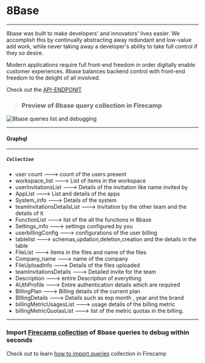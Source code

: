 # **8Base** 
---
8base was built to make developers' and innovators' lives easier. We accomplish this by continually abstracting away redundant and low-value add work, while never taking away a developer's ability to take full control if they so desire.

Modern applications require full front-end freedom in order digitally enable customer experiences. 8base balances backend control with front-end freedom to the delight of all involved.

Check out the [API-ENDPONIT](https://api.8base.com/ck9igabt7000507la4ihgc71x)

>### **Preview of 8base query collection in Firecamp**

![8base queries list and debugging](https://raw.githubusercontent.com/shrey1608/firecamp-public-apis-directory/master/directory/8base/8base%20query%20collection%20Firecamp.gif)

------------------

#### **Graphql**

------------------
##### `Collection` 
- user count ---> count of the users present 
- workspace_list ---> List of items in the workspace 
- userInvitationsList ---> Details of the invitation like name invited by 
- AppList ---> List and details of the apps 
-  System_info ---> Details of the system
- teamInvitationsDetailsList --->   Invitation by the other team and the details of it
 - FunctionList ---> list of the all the functions in 8base
 - Settings_info ---> settings configured by you 
 - userbillingConfig ---> configurations of the user billing
 - tablelist ---> schemas,updation,deletion,creation and the details in the table
 - FileList ---> Items in the files and name of the files
 - Company_name ---> name of the company
 - FileUploadInfo ---> Details of the files uploaded 
 - teamInvitationsDetails --->  Detailed invite for the team
- Description ---> entire Description of everything
- AUthProfile ---> Entire authentication details which are required
- BIllingPlan ---> Billing details of the current plan
- BIllingDetails ---> Details such as exp month , year and the brand
- billingMetricUsagesList ---> usage details of the billing metric
- billingMetricQuotasList ---> list of the metric quotas in the billing.

------------------- 

### Import [Firecamp collection](https://raw.githubusercontent.com/shreya-gr/firecamp-public-apis-directory/master/directory/8base/8base_firecamp.json) of 8base queries to debug within seconds

Check out to learn [how to import queries](https://github.com/shreya-gr/firecamp-public-apis-directory#how-to-use-collection) collection in Firecamp
